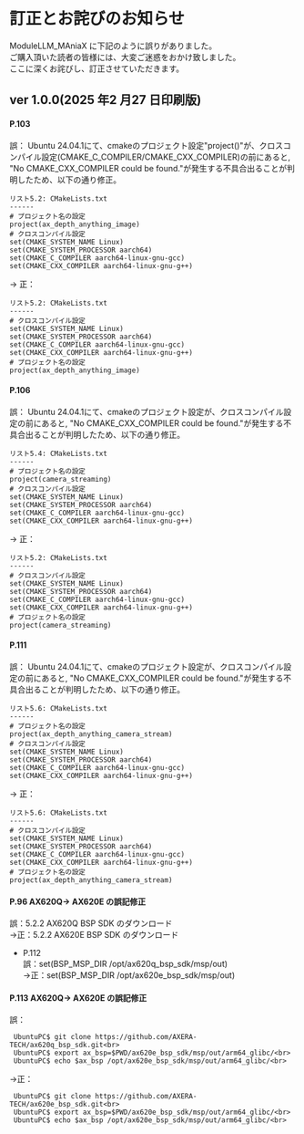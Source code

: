 # 訂正とお詫びのお知らせ

ModuleLLM_MAniaX に下記のように誤りがありました。<br>
ご購入頂いた読者の皆様には、大変ご迷惑をおかけ致しました。<br>
ここに深くお詫びし、訂正させていただきます。<br>

## ver 1.0.0(2025 年2 月27 日印刷版)

#### P.103<br>

誤：
Ubuntu 24.04.1にて、cmakeのプロジェクト設定"project()"が、クロスコンパイル設定(CMAKE_C_COMPILER/CMAKE_CXX_COMPILER)の前にあると,
"No CMAKE_CXX_COMPILER could be found."が発生する不具合出ることが判明したため、以下の通り修正。

```
リスト5.2: CMakeLists.txt
------
# プロジェクト名の設定
project(ax_depth_anything_image)
# クロスコンパイル設定
set(CMAKE_SYSTEM_NAME Linux)
set(CMAKE_SYSTEM_PROCESSOR aarch64)
set(CMAKE_C_COMPILER aarch64-linux-gnu-gcc)
set(CMAKE_CXX_COMPILER aarch64-linux-gnu-g++)
```
→
正：
```
リスト5.2: CMakeLists.txt
------
# クロスコンパイル設定
set(CMAKE_SYSTEM_NAME Linux)
set(CMAKE_SYSTEM_PROCESSOR aarch64)
set(CMAKE_C_COMPILER aarch64-linux-gnu-gcc)
set(CMAKE_CXX_COMPILER aarch64-linux-gnu-g++)
# プロジェクト名の設定
project(ax_depth_anything_image)
```
#### P.106<br>

誤：
Ubuntu 24.04.1にて、cmakeのプロジェクト設定が、クロスコンパイル設定の前にあると,
"No CMAKE_CXX_COMPILER could be found."が発生する不具合出ることが判明したため、以下の通り修正。

```
リスト5.4: CMakeLists.txt
------
# プロジェクト名の設定
project(camera_streaming)
# クロスコンパイル設定
set(CMAKE_SYSTEM_NAME Linux)
set(CMAKE_SYSTEM_PROCESSOR aarch64)
set(CMAKE_C_COMPILER aarch64-linux-gnu-gcc)
set(CMAKE_CXX_COMPILER aarch64-linux-gnu-g++)
```
→
正：
```
リスト5.2: CMakeLists.txt
------
# クロスコンパイル設定
set(CMAKE_SYSTEM_NAME Linux)
set(CMAKE_SYSTEM_PROCESSOR aarch64)
set(CMAKE_C_COMPILER aarch64-linux-gnu-gcc)
set(CMAKE_CXX_COMPILER aarch64-linux-gnu-g++)
# プロジェクト名の設定
project(camera_streaming)
```
#### P.111<br>

誤：
Ubuntu 24.04.1にて、cmakeのプロジェクト設定が、クロスコンパイル設定の前にあると,
"No CMAKE_CXX_COMPILER could be found."が発生する不具合出ることが判明したため、以下の通り修正。

```
リスト5.6: CMakeLists.txt
------
# プロジェクト名の設定
project(ax_depth_anything_camera_stream)
# クロスコンパイル設定
set(CMAKE_SYSTEM_NAME Linux)
set(CMAKE_SYSTEM_PROCESSOR aarch64)
set(CMAKE_C_COMPILER aarch64-linux-gnu-gcc)
set(CMAKE_CXX_COMPILER aarch64-linux-gnu-g++)
```
→
正：
```
リスト5.6: CMakeLists.txt
------
# クロスコンパイル設定
set(CMAKE_SYSTEM_NAME Linux)
set(CMAKE_SYSTEM_PROCESSOR aarch64)
set(CMAKE_C_COMPILER aarch64-linux-gnu-gcc)
set(CMAKE_CXX_COMPILER aarch64-linux-gnu-g++)
# プロジェクト名の設定
project(ax_depth_anything_camera_stream)
```

#### P.96 AX620Q-> AX620E の誤記修正<br> 
誤：5.2.2 AX620Q BSP SDK のダウンロード<br>
→正：5.2.2 AX620E BSP SDK のダウンロード<br>

- P.112<br>
誤：set(BSP_MSP_DIR /opt/ax620q_bsp_sdk/msp/out)<br>
→正：set(BSP_MSP_DIR /opt/ax620e_bsp_sdk/msp/out)<br>

#### P.113 AX620Q-> AX620E の誤記修正<br> 
誤：<br>
```
 UbuntuPC$ git clone https://github.com/AXERA-TECH/ax620q_bsp_sdk.git<br>
 UbuntuPC$ export ax_bsp=$PWD/ax620e_bsp_sdk/msp/out/arm64_glibc/<br>
 UbuntuPC$ echo $ax_bsp /opt/ax620e_bsp_sdk/msp/out/arm64_glibc/<br>
```
→正：<br>
```
 UbuntuPC$ git clone https://github.com/AXERA-TECH/ax620e_bsp_sdk.git<br>
 UbuntuPC$ export ax_bsp=$PWD/ax620e_bsp_sdk/msp/out/arm64_glibc/<br>
 UbuntuPC$ echo $ax_bsp /opt/ax620e_bsp_sdk/msp/out/arm64_glibc/<br>
```









